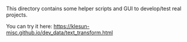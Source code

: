 This directory contains some helper scripts and GUI to develop/test real projects.

You can try it here: https://klesun-misc.github.io/dev_data/text_transform.html
